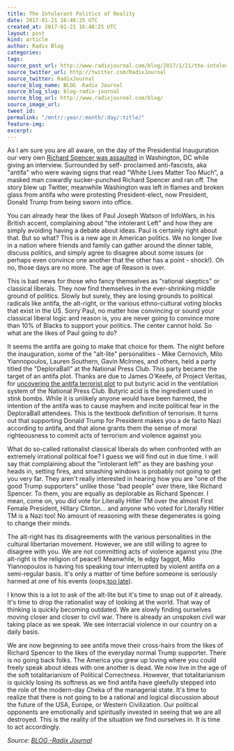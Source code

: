```yaml
---
title: The Intolerant Politics of Reality
date: 2017-01-21 16:48:25 UTC
created_at: 2017-01-21 16:48:25 UTC
layout: post
kind: article
author: Radix Blog
categories: 
tags: 
source_post_url: http://www.radixjournal.com/blog/2017/1/21/the-intolerant-politics-of-reality
source_twitter_url: http://twitter.com/RadixJournal
source_twitter: RadixJournal
source_blog_name: BLOG -Radix Journal
source_blog_slug: blog-radix-journal
source_blog_url: http://www.radixjournal.com/blog/
source_image_url: 
tweet_id: 
permalink: "/mntr/:year/:month/:day/:title/"
feature-img: 
excerpt: 
---
```

<p>As I am sure you are all aware, on the day of the Presidential Inauguration our very own <a href="http://www.altright.com/2017/01/20/richard-spencer-assaulted-in-washington-dc/">Richard Spencer was assaulted</a> in Washington, DC while giving an interview. Surrounded by self- proclaimed anti-fascists, aka "antifa" who were waving signs that read "White Lives Matter Too Much", a masked man cowardly sucker-punched Richard Spencer and ran off. The story blew up Twitter, meanwhile Washington was left in flames and broken glass from antifa who were protesting President-elect, now President, Donald Trump from being sworn into office.</p>
<p>You can already hear the likes of Paul Joseph Watson of InfoWars, in his British accent, complaining about "the intolerant Left" and how they are simply avoiding having a debate about ideas. Paul is certainly right about that. But so what? This is a new age in American politics. We no longer live in a nation where friends and family can gather around the dinner table, discuss politics, and simply agree to disagree about some issues (or perhaps even convince one another that the other has a point - shock!). Oh no, those days are no more. The age of Reason is over.</p>
<p>This is bad news for those who fancy themselves as "rational skeptics" or classical liberals. They now find themselves in the ever-shrinking middle ground of politics. Slowly but surely, they are losing grounds to political radicals like antifa, the alt-right, or the various ethno-cultural voting blocks that exist in the US. Sorry Paul, no matter how convincing or sound your classical liberal logic and reason is, you are never going to convince more than 10% of Blacks to support your politics. The center cannot hold. So what are the likes of Paul going to do?</p>
<p>It seems the antifa are going to make that choice for them. The night before the inauguration, some of the "alt-lite" personalities - Mike Cernovich, Milo Yiannopoulos, Lauren Southern, Gavin McInnes, and others, held a party titled the "DeploraBall" at the National Press Club. This party became the target of an antifa plot. Thanks are due to James O'Keefe, of Project Veritas, for <a href="https://www.youtube.com/watch?v=MHZSfhd1X_8">uncovering the antifa terrorist plot</a> to put butyric acid in the ventilation system of the National Press Club. Butyric acid is the ingredient used in stink bombs. While it is unlikely anyone would have been harmed, the intention of the antifa was to cause mayhem and incite political fear in the DeploraBall attendees. This is the textbook definition of terrorism. It turns out that supporting Donald Trump for President makes you a de facto Nazi according to antifa, and that alone grants them the sense of moral righteousness to commit acts of terrorism and violence against you.</p>
<p>What do so-called rationalist classical liberals do when confronted with an extremely irrational political foe? I guess we will find out in due time. I will say that complaining about the "intolerant left" as they are bashing your heads in, setting fires, and smashing windows is
probably not going to get you very far. They aren't really interested in hearing how you are "one of the good Trump supporters" unlike those "bad people" over there, like Richard Spencer. To them, you are equally as deplorable as Richard Spencer. I mean, come on, you did vote for Literally Hitler TM over the almost First Female President, Hillary Clinton... and anyone who voted for Literally Hitler TM is a Nazi too! No amount of reasoning with these degenerates is going to change their minds.</p>
<p>The alt-right has its disagreements with the various personalities in the cultural libertarian movement. However, we are still willing to agree to disagree with you. We are not committing acts of violence against you (the alt-right is the religion of peace!) Meanwhile, le edgy faggot, Milo Yiannopoulos is having his speaking tour interrupted by violent antifa on a semi-regular basis. It's only a matter of time before someone is seriously harmed at one of his events (oops,<a href="http://www.cbsnews.com/news/suspect-custody-trump-protest-shooting-milo-yiannopoulos-event-seattle-police/">too late</a>).</p>
<p>I know this is a lot to ask of the alt-lite but it's time to snap out of it already. It's time to drop the rationalist way of looking at the world. That way of thinking is quickly becoming outdated. We are slowly finding ourselves moving closer and closer to civil war. There is already an unspoken civil war taking place as we speak. We see interracial violence in our country on a daily basis.</p>
<p>We are now beginning to see antifa move their cross-hairs from the likes of Richard Spencer to the likes of the everyday normal Trump supporter. There is no going back folks. The America you grew up loving where you could freely speak about ideas with one another is dead. We now live in the age of the soft totalitarianism of Political Correctness. However, that totalitarianism is quickly losing its softness as we find antifa have gleefully stepped into the role of the modern-day Cheka of the managerial state. It's time to realize that there is not going to be a rational and logical discussion about the future of the USA, Europe, or Western Civilization. Our political opponents are emotionally and spiritually invested in seeing that we are all destroyed. This is the reality of the situation we find ourselves in. It is time to act accordingly.</p><div class="">
    <i>Source: <a href="http://www.radixjournal.com/blog/">BLOG -Radix Journal</a></i>
</div>
